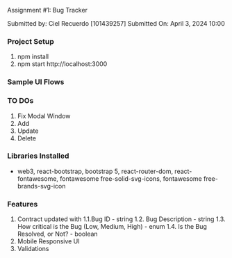 Assignment #1: Bug Tracker

Submitted by: Ciel Recuerdo [101439257]
Submitted On: April 3, 2024 10:00

### Project Setup
1. npm install
2. npm start    http://localhost:3000

### Sample UI Flows


### TO DOs
1. Fix Modal Window <DONE>
2. Add
3. Update
4. Delete <DONE>

### Libraries Installed
- web3, react-bootstrap, bootstrap 5, react-router-dom, react-fontawesome, fontawesome free-solid-svg-icons, fontawesome free-brands-svg-icon

### Features
1. Contract updated with 
    1.1.Bug ID - string
    1.2. Bug Description - string
    1.3. How critical is the Bug (Low, Medium, High) - enum
    1.4. Is the Bug Resolved, or Not? - boolean
2. Mobile Responsive UI
3. Validations